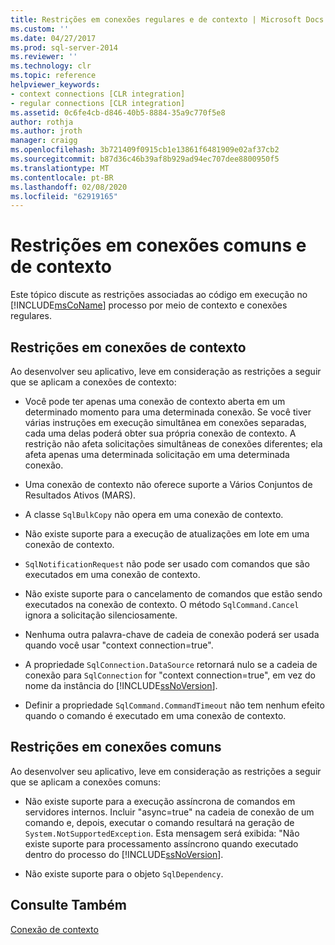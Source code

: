 ```yaml
---
title: Restrições em conexões regulares e de contexto | Microsoft Docs
ms.custom: ''
ms.date: 04/27/2017
ms.prod: sql-server-2014
ms.reviewer: ''
ms.technology: clr
ms.topic: reference
helpviewer_keywords:
- context connections [CLR integration]
- regular connections [CLR integration]
ms.assetid: 0c6fe4cb-d846-40b5-8884-35a9c770f5e8
author: rothja
ms.author: jroth
manager: craigg
ms.openlocfilehash: 3b721409f0915cb1e13861f6481909e02af37cb2
ms.sourcegitcommit: b87d36c46b39af8b929ad94ec707dee8800950f5
ms.translationtype: MT
ms.contentlocale: pt-BR
ms.lasthandoff: 02/08/2020
ms.locfileid: "62919165"
---
```

# <a name="restrictions-on-regular-and-context-connections"></a>Restrições em conexões comuns e de contexto
  Este tópico discute as restrições associadas ao código em execução no [!INCLUDE[msCoName](../../../includes/ssnoversion-md.md)] processo por meio de contexto e conexões regulares.  
  
## <a name="restrictions-on-context-connections"></a>Restrições em conexões de contexto  
 Ao desenvolver seu aplicativo, leve em consideração as restrições a seguir que se aplicam a conexões de contexto:  
  
-   Você pode ter apenas uma conexão de contexto aberta em um determinado momento para uma determinada conexão. Se você tiver várias instruções em execução simultânea em conexões separadas, cada uma delas poderá obter sua própria conexão de contexto. A restrição não afeta solicitações simultâneas de conexões diferentes; ela afeta apenas uma determinada solicitação em uma determinada conexão.  
  
-   Uma conexão de contexto não oferece suporte a Vários Conjuntos de Resultados Ativos (MARS).  
  
-   A classe `SqlBulkCopy` não opera em uma conexão de contexto.  
  
-   Não existe suporte para a execução de atualizações em lote em uma conexão de contexto.  
  
-   
  `SqlNotificationRequest` não pode ser usado com comandos que são executados em uma conexão de contexto.  
  
-   Não existe suporte para o cancelamento de comandos que estão sendo executados na conexão de contexto. O método `SqlCommand.Cancel` ignora a solicitação silenciosamente.  
  
-   Nenhuma outra palavra-chave de cadeia de conexão poderá ser usada quando você usar "context connection=true".  
  
-   A propriedade `SqlConnection.DataSource` retornará nulo se a cadeia de conexão para `SqlConnection` for "context connection=true", em vez do nome da instância do [!INCLUDE[ssNoVersion](../../../includes/ssnoversion-md.md)].  
  
-   Definir a propriedade `SqlCommand.CommandTimeout` não tem nenhum efeito quando o comando é executado em uma conexão de contexto.  
  
## <a name="restrictions-on-regular-connections"></a>Restrições em conexões comuns  
 Ao desenvolver seu aplicativo, leve em consideração as restrições a seguir que se aplicam a conexões comuns:  
  
-   Não existe suporte para a execução assíncrona de comandos em servidores internos. Incluir "async=true" na cadeia de conexão de um comando e, depois, executar o comando resultará na geração de `System.NotSupportedException`. Esta mensagem será exibida: "Não existe suporte para processamento assíncrono quando executado dentro do processo do [!INCLUDE[ssNoVersion](../../../includes/ssnoversion-md.md)].  
  
-   Não existe suporte para o objeto `SqlDependency`.  
  
## <a name="see-also"></a>Consulte Também  
 [Conexão de contexto](context-connection.md)  
  
  
